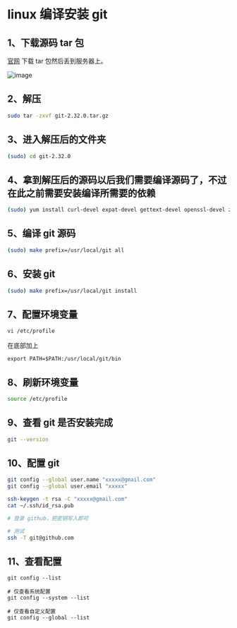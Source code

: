 # linux 编译安装 git

## 1、下载源码 tar 包

[官网](https://github.com/git/git/releases) 下载 tar 包然后丢到服务器上。

![image](https://github.com/TomatoZ7/notes-of-tz/blob/master/images/linux_ins_git1.png)

## 2、解压

```bash
sudo tar -zxvf git-2.32.0.tar.gz
```

## 3、进入解压后的文件夹

```bash
(sudo) cd git-2.32.0
```

## 4、拿到解压后的源码以后我们需要编译源码了，不过在此之前需要安装编译所需要的依赖

```bash
(sudo) yum install curl-devel expat-devel gettext-devel openssl-devel zlib-devel gcc perl-ExtUtils-MakeMaker
```

## 5、编译 git 源码

```bash
(sudo) make prefix=/usr/local/git all
```

## 6、安装 git

```bash
(sudo) make prefix=/usr/local/git install
```

## 7、配置环境变量

```bash
vi /etc/profile
```

在底部加上

```
export PATH=$PATH:/usr/local/git/bin
```

## 8、刷新环境变量

```bash
source /etc/profile
```

## 9、查看 git 是否安装完成

```bash
git --version
```

## 10、配置 git

```bash
git config --global user.name "xxxxx@gmail.com"
git config --global user.email "xxxxx"

ssh-keygen -t rsa -C "xxxxx@gmail.com"
cat ~/.ssh/id_rsa.pub

# 登录 github，把密钥写入即可

# 测试
ssh -T git@github.com
```

## 11、查看配置

```
git config --list

# 仅查看系统配置
git config --system --list

# 仅查看自定义配置
git config --global --list
```